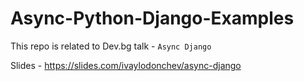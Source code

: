 # Async-Python-Django-Examples


This repo is related to Dev.bg talk - `Async Django`

Slides - https://slides.com/ivaylodonchev/async-django
